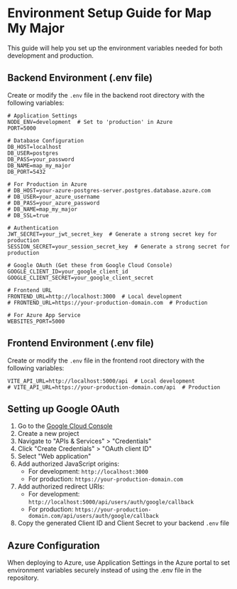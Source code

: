 # Environment Setup Guide for Map My Major

This guide will help you set up the environment variables needed for both development and production.

## Backend Environment (.env file)

Create or modify the `.env` file in the backend root directory with the following variables:

```
# Application Settings
NODE_ENV=development  # Set to 'production' in Azure
PORT=5000

# Database Configuration
DB_HOST=localhost
DB_USER=postgres
DB_PASS=your_password
DB_NAME=map_my_major
DB_PORT=5432

# For Production in Azure
# DB_HOST=your-azure-postgres-server.postgres.database.azure.com
# DB_USER=your_azure_username
# DB_PASS=your_azure_password
# DB_NAME=map_my_major
# DB_SSL=true

# Authentication
JWT_SECRET=your_jwt_secret_key  # Generate a strong secret key for production
SESSION_SECRET=your_session_secret_key  # Generate a strong secret for production

# Google OAuth (Get these from Google Cloud Console)
GOOGLE_CLIENT_ID=your_google_client_id
GOOGLE_CLIENT_SECRET=your_google_client_secret

# Frontend URL
FRONTEND_URL=http://localhost:3000  # Local development
# FRONTEND_URL=https://your-production-domain.com  # Production

# For Azure App Service
WEBSITES_PORT=5000
```

## Frontend Environment (.env file)

Create or modify the `.env` file in the frontend root directory with the following variables:

```
VITE_API_URL=http://localhost:5000/api  # Local development
# VITE_API_URL=https://your-production-domain.com/api  # Production
```

## Setting up Google OAuth

1. Go to the [Google Cloud Console](https://console.cloud.google.com/)
2. Create a new project
3. Navigate to "APIs & Services" > "Credentials"
4. Click "Create Credentials" > "OAuth client ID"
5. Select "Web application"
6. Add authorized JavaScript origins:
   - For development: `http://localhost:3000`
   - For production: `https://your-production-domain.com`
7. Add authorized redirect URIs:
   - For development: `http://localhost:5000/api/users/auth/google/callback`
   - For production: `https://your-production-domain.com/api/users/auth/google/callback`
8. Copy the generated Client ID and Client Secret to your backend `.env` file

## Azure Configuration

When deploying to Azure, use Application Settings in the Azure portal to set environment variables securely instead of using the .env file in the repository.
